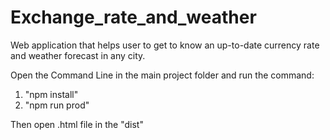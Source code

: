 # Exchange_rate_and_weather
Web application that helps user to get to know an up-to-date currency rate and weather forecast in any city. 

Open the Command Line in the main project folder and run the command:
 1. "npm install"
 2. "npm run prod"
 
Then open .html file in the "dist"
